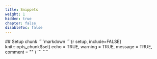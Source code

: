 ```yaml
---
title: Snippets
weight: 1
hidden: true
chapter: false
disableToc: false
---
```


<!-- A document to collect useful snippets of code (handy for students and for copying and pasting during live demos). Delete menu params entry on `config.toml` if not required --!>



## Setup chunk

````markdown
```{r setup, include=FALSE}
knitr::opts_chunk$set(
  echo = TRUE,
  warning = TRUE,
  message = TRUE,
  comment = ""
)
```
````

